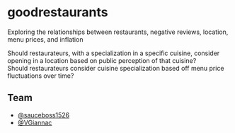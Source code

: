 # goodrestaurants
Exploring the relationships between restaurants, negative reviews, location, menu prices, and inflation

Should restaurateurs, with a specialization in a specific cuisine, consider opening in a location based on public perception of that cuisine?  
Should restaurateurs consider cuisine specialization based off menu price fluctuations over time?  
## Team 
- [@sauceboss1526](url) 
- [@VGiannac](https://github.com/VGiannac)

